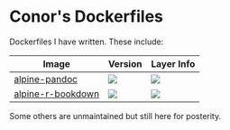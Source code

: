 # Conor's Dockerfiles

Dockerfiles I have written. These include: 

| Image | Version | Layer Info |
|-------|---------|------------|
|[alpine-pandoc](https://gitlab.com/ConorIA/dockerfiles/tree/master/alpine-pandoc)| [![](https://images.microbadger.com/badges/version/conoria/alpine-pandoc.svg)](http://microbadger.com/images/conoria/alpine-pandoc "Get your own version badge on microbadger.com")| [![](https://images.microbadger.com/badges/image/conoria/alpine-pandoc.svg)](http://microbadger.com/images/conoria/alpine-pandoc "Get your own image badge on microbadger.com")|
|[alpine-r-bookdown](https://gitlab.com/ConorIA/dockerfiles/tree/master/alpine-r-bookdown)|[![](https://images.microbadger.com/badges/version/conoria/alpine-r-bookdown.svg)](http://microbadger.com/images/conoria/alpine-r-bookdown "Get your own version badge on microbadger.com")| [![](https://images.microbadger.com/badges/image/conoria/alpine-r-bookdown.svg)](http://microbadger.com/images/conoria/alpine-r-bookdown "Get your own image badge on microbadger.com")|

Some others are unmaintained but still here for posterity.
